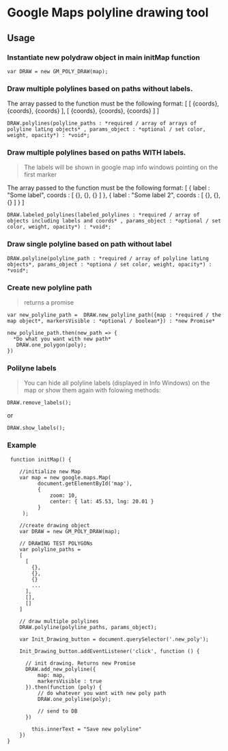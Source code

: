 # Google Maps polyline drawing tool

## Usage


### Instantiate new polydraw object in main initMap function
```
var DRAW = new GM_POLY_DRAW(map);
```

### Draw multiple polylines based on paths without labels. 

The array passed to the function must be the following format:
[
  [
    {coords},
    {coords},
    {coords}
  ],
  [
    {coords},
    {coords},
    {coords}
  ]
]

``` 
DRAW.polylines(polyline_paths : *required / array of arrays of polyline latLng objects* , params_object : *optional / set color, weight, opacity*) : *void*;
```

### Draw multiple polylines based on paths WITH labels. 
> The labels will be shown in google map info windows pointing on the first marker

The array passed to the function must be the following format:
[
 {
   label : "Some label",
   coords : [
      {},
      {},
      {}
   ]
 },
 {
   label : "Some label 2",
   coords : [
     {},
     {},
     {}
   ]
 }
]
```
DRAW.labeled_polylines(labeled_polylines : *required / array of objects including labels and coords* , params_object : *optional / set color, weight, opacity*) : *void*;
```

### Draw single polyline based on path without label
```
DRAW.polyline(polyline_path : *required / array of polyline latLng objects*, params_object : *optiona / set color, weight, opacity*) : *void*;
```

### Create new polyline path 
> returns a promise
```
var new_polyline_path =  DRAW.new_polyline_path({map : *required / the map object*, markersVisible : *optional / boolean*}) : *new Promise*

new_polyline_path.then(new_path => {
  *Do what you want with new path*
   DRAW.one_polygon(poly);
})
```

### Polilyne labels

> You can hide all polyline labels (displayed in Info Windows) on the map or show them again with folowing methods:

```
DRAW.remove_labels();
```
or
```
DRAW.show_labels();
```

### Example
```
 function initMap() { 
 
    //initialize new Map
    var map = new google.maps.Map(
          document.getElementById('map'),
          {
              zoom: 10,
              center: { lat: 45.53, lng: 20.01 }
          }
     );

    //create drawing object
    var DRAW = new GM_POLY_DRAW(map);

    // DRAWING TEST POLYGONs
    var polyline_paths = 
    [
      [
        {},
        {},
        {}
        ...
      ],
      [],
      []
    ]

    // draw multiple polylines
    DRAW.polyline(polyline_paths, params_object);

    var Init_Drawing_button = document.querySelector('.new_poly');

    Init_Drawing_button.addEventListener('click', function () {

      // init drawing. Returns new Promise
      DRAW.add_new_polyline({
          map: map,
          markersVisible : true
      }).then(function (poly) {
          // do whatever you want with new poly path
          DRAW.one_polyline(poly);

          // send to DB
      })

        this.innerText = "Save new polyline"
    })
}
```
